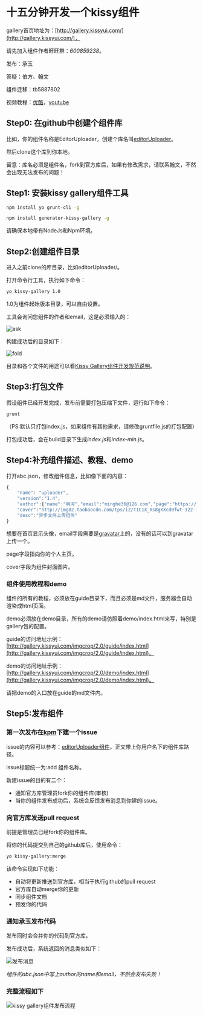 # 十五分钟开发一个kissy组件

gallery首页地址为：[http://gallery.kissyui.com/](http://gallery.kissyui.com/)，

请先加入组件作者旺旺群：*600859238*。

发布：承玉

答疑：伯方、翰文

组件迁移：tb5887802

视频教程：[优酷](http://v.youku.com/v_show/id_XNTYwMzgxNDI4.html)，[youtube](http://youtu.be/quMgyoO8zB8)

## Step0: 在github中创建个组件库

比如，你的组件名称是EditorUploader，创建个库名叫[editorUploader](https://github.com/minghe/editorUploader)。

然后clone这个库到你本地。

留意：库名必须是组件名，fork到官方库后，如果有修改需求，请联系翰文，不然会出现无法发布的问题！

## Step1: 安装kissy gallery组件工具

````sh
npm install yo grunt-cli -g
````

````sh
npm install generator-kissy-gallery -g
````

请确保本地带有NodeJs和Npm环境。

## Step2:创建组件目录

进入之前clone的库目录，比如editorUploader/。

打开命令行工具，执行如下命令：

````sh
yo kissy-gallery 1.0
````

1.0为组件起始版本目录，可以自由设置。

工具会询问您组件的作者和email，这是必须输入的：

![ask](http://s2.36ria.com/201305/4922/35447_o.png)

构建成功后的目录如下：

![fold](http://s1.36ria.com/201305/4922/35448_o.png)

目录和各个文件的用途可以看[Kissy Gallery组件开发规范说明](http://gallery.kissyui.com/guide)。

## Step3:打包文件

假设组件已经开发完成，发布前需要打包压缩下文件，运行如下命令：

````sh
grunt
````

（PS:默认只打包index.js，如果组件有其他需求，请修改gruntfile.js的打包配置）

打包成功后，会在build目录下生成*index.js*和*index-min.js*。

## Step4:补充组件描述、教程、demo

打开abc.json，修改组件信息，比如像下面的内容：


```javascript
{
    "name": "uploader",
    "version":"1.4",
    "author":{"name":"明河","email":"minghe36@126.com","page":"https://github.com/minghe"},
    "cover":"http://img02.taobaocdn.com/tps/i2/T1C1X_Xs8gXXcd0fwt-322-176.png",
    "desc":"异步文件上传组件"
}
```

想要在首页显示头像，email字段需要是[gravatar](http://cn.gravatar.com/)上的，没有的话可以到gravatar上传一个。

page字段指向你的个人主页，

cover字段为组件封面图片。


### 组件使用教程和demo

组件的所有的教程，必须放在guide目录下，而且必须是md文件，服务器会自动渲染成html页面。

demo必须放在demo目录，所有的demo请仿照着demo/index.html来写，特别是gallery包的配置。

guide的访问地址示例：[http://gallery.kissyui.com/imgcrop/2.0/guide/index.html](http://gallery.kissyui.com/imgcrop/2.0/guide/index.html)。

demo的访问地址示例：[http://gallery.kissyui.com/imgcrop/2.0/demo/index.html](http://gallery.kissyui.com/imgcrop/2.0/demo/index.html)。

请把demo的入口放在guide的md文件内。

## Step5:发布组件

### 第一次发布在[kpm](https://github.com/kissygalleryteam/kpm/issues)下建一个issue

issue的内容可以参考：[editorUploader组件](https://github.com/kissygalleryteam/kpm/issues/26)，正文带上你用户名下的组件库路径。

issue标题统一为:add 组件名称。

新建issue的目的有二个：

* 通知官方库管理员fork你的组件库(审核)
* 当你的组件发布成功后，系统会反馈发布消息到你建的issue。


### 向官方库发送pull request

前提是管理员已经fork你的组件库。

将你的代码提交到自己的github库后，使用命令：

````sh
yo kissy-gallery:merge
````

该命令实现如下功能：

* 自动将更新推送到官方库，相当于执行github的pull request
* 官方库自动merge你的更新
* 同步组件文档
* 预发你的代码

### 通知承玉发布代码

发布同时会合并你的代码到官方库。

发布成功后，系统返回的消息类似如下：

![发布消息](http://img03.taobaocdn.com/tps/i3/T1jc9mXpNiXXbmmmfY-272-368.png)

*组件的abc.json中写上author的name和email，不然会发布失败！*

### 完整流程如下

![kissy gallery组件发布流程](http://img02.taobaocdn.com/tps/i2/T1dBKnXtNgXXaGUE2E-714-565.png)






